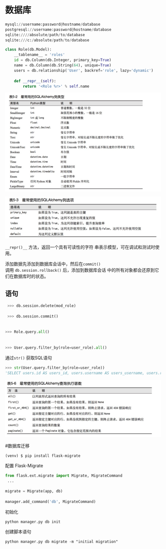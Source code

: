 # 数据库

```py
mysql://username:password@hostname/database 
postgresql://username:password@hostname/database 
sqlite:////absolute/path/to/database 
sqlite:///c:/absolute/path/to/database
```

```py
class Role(db.Model):
    __tablename__ = 'roles'
    id = db.Column(db.Integer, primary_key=True)
    name = db.Column(db.String(64), unique=True)
    users = db.relationship('User', backref='role', lazy='dynamic')

    def __repr__(self):
        return '<Role %r>' % self.name
```

![](/assets/1504665015593.jpg)

![](/assets/1504665108828.jpg)

`__repr()__` 方法，返回一个具有可读性的字符 串表示模型，可在调试和测试时使用。

添加数据先添加到数据库会话中，然后在`commit()`   
调用 `db.session.rollback()` 后，添加到数据库会话 中的所有对象都会还原到它们在数据库时的状态。

## 语句

```py
 >>> db.session.delete(mod_role)
     
 >>> db.session.commit()


>>> Role.query.all()


>>> User.query.filter_by(role=user_role).all()
```

通过`str()` 获取SQL语句
```py
>>> str(User.query.filter_by(role=user_role))
'SELECT users.id AS users_id, users.username AS users_username, users.role_id AS users_role_id FROM users WHERE :param_1 = users.role_id'
```
![](/assets/1504773100230.jpg)




#数据库迁移

```
(venv) $ pip install flask-migrate
```
配置 Flask-Migrate

```py 
from flask.ext.migrate import Migrate, MigrateCommand 
 ...
     
migrate = Migrate(app, db)
     
manager.add_command('db', MigrateCommand)
```
初始化
```
python manager.py db init
```
创建脚本语句
```
python manager.py db migrate -m "initial migration"
```


